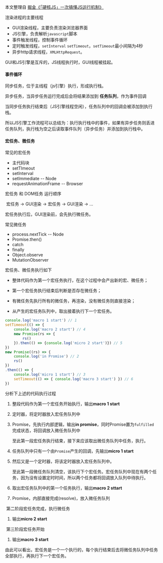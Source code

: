本文整理自 [掘金《「硬核JS」一次搞懂JS运行机制》](https://juejin.cn/post/6844904050543034376)

渲染进程的主要线程

- GUI渲染线程，主要负责渲染浏览器界面
- JS引擎，负责解析`javascript`脚本
- 事件触发线程，控制事件循环
- 定时触发线程，`setInterval` `setTimeout`，`setTimeout`最小间隔为4秒
- 异步http请求线程，`XMLHttpRequest`。

GUI和JS引擎是互斥的，JS线程执行时，GUI线程被挂起。



#### 事件循环

同步任务，位于主线程（js引擎）执行，形成执行栈。

异步任务，当异步任务运行完成后会将结果添加到 **任务队列**，作为事件回调

当同步任务执行结束后（JS引擎线程空闲），任务队列中的回调会被添加到执行栈。

所以JS引擎工作流程可以总结为：执行执行栈中的事件，如果有异步任务则丢进任务队列，执行栈为空之后读取事件队列（异步任务）并添加到执行栈中。



#### 宏任务、微任务

常见的宏任务

- 主代码块
- setTImeout
- setInterval
- setImmediate -- Node
- requestAnimationFrame -- Browser

宏任务 和 DOM任务 运行顺序

​	宏任务 -> GUI渲染 -> 宏任务 -> GUI渲染 -> ...



宏任务执行后，GUI渲染前，会先执行微任务。

常见微任务

- process.nextTick -- Node
- Promise.then()
- catch
- finally
- Object.observe
- MutationObserver



宏任务、微任务执行如下

- 整体代码作为第一个宏任务执行，在这个过程中会产出新的宏、微任务；

- 第一个宏任务执行结束后判断是否存在微任务；

- 有微任务先执行所有的微任务，再渲染，没有微任务则直接渲染；

- 从产生的宏任务队列中，取出接着执行下一个宏任务。

```javascript
console.log('macro 1 start') // 1
setTimeout(() => {
	console.log('macro 2 start') // 4
    new Promise(rs => {
    	rs()       
    }).then(() => {console.log('micro 2 start')}) // 5
})
new Promise((rs) => {
	console.log('in Promise') // 2
	rs()
})
.then(() => {
	console.log('micro 1 start') // 3
	setTimeout(() => { console.log('macro 3 start') }) // 6
})
```

分析下上述的代码执行过程

1. 整段代码作为第一个宏任务开始执行，输出**macro 1 start**

2. 定时器，将定时器放入宏任务队列中

3. Promise，先执行内部逻辑，输出**in promise**，同时Promise置为`fulfilled`完成状态，将回调放入微任务队列中

   

   至此第一段宏任务执行结束，接下来应该取出微任务队列中任务，执行。

1. 任务队列中只有一个由`Promise`产生的回调，先输出**micro 1 start**

2. 然后又是一个定时器，将该定时器放入宏任务队列中。

   

   至此第一段微任务队列清空，该执行下个宏任务。宏任务队列中现在有两个任务，因为没有设置定时时间，所以两个任务都将回调放入队列中待执行。

1. 取出宏任务队列中的第一个任务执行，输出**macro 2 sttart**
2. Promise，内部直接完成(resolve)，放入微任务队列



​	第二阶段宏任务完成，执行微任务

1. 输出**micro 2 start**



​	第三阶段宏任务开始

1. 输出**macro 3 start**



由此可以看出，宏任务是一个一个执行的，每个执行结束后去将微任务队列中任务全部执行，再执行下一个宏任务。

